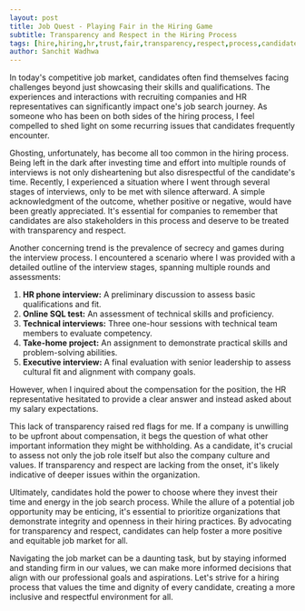 ```yaml
---
layout: post
title: Job Quest - Playing Fair in the Hiring Game
subtitle: Transparency and Respect in the Hiring Process
tags: [hire,hiring,hr,trust,fair,transparency,respect,process,candidates,employment,jobs,interview]
author: Sanchit Wadhwa
---
```


In today's competitive job market, candidates often find themselves facing challenges beyond just showcasing their skills and qualifications. The experiences and interactions with recruiting companies and HR representatives can significantly impact one's job search journey. As someone who has been on both sides of the hiring process, I feel compelled to shed light on some recurring issues that candidates frequently encounter.

Ghosting, unfortunately, has become all too common in the hiring process. Being left in the dark after investing time and effort into multiple rounds of interviews is not only disheartening but also disrespectful of the candidate's time. Recently, I experienced a situation where I went through several stages of interviews, only to be met with silence afterward. A simple acknowledgment of the outcome, whether positive or negative, would have been greatly appreciated. It's essential for companies to remember that candidates are also stakeholders in this process and deserve to be treated with transparency and respect.

Another concerning trend is the prevalence of secrecy and games during the interview process. I encountered a scenario where I was provided with a detailed outline of the interview stages, spanning multiple rounds and assessments:

1. **HR phone interview:** A preliminary discussion to assess basic qualifications and fit.
2. **Online SQL test:** An assessment of technical skills and proficiency.
3. **Technical interviews:** Three one-hour sessions with technical team members to evaluate competency.
4. **Take-home project:** An assignment to demonstrate practical skills and problem-solving abilities.
5. **Executive interview:** A final evaluation with senior leadership to assess cultural fit and alignment with company goals.

However, when I inquired about the compensation for the position, the HR representative hesitated to provide a clear answer and instead asked about my salary expectations.

This lack of transparency raised red flags for me. If a company is unwilling to be upfront about compensation, it begs the question of what other important information they might be withholding. As a candidate, it's crucial to assess not only the job role itself but also the company culture and values. If transparency and respect are lacking from the onset, it's likely indicative of deeper issues within the organization.

Ultimately, candidates hold the power to choose where they invest their time and energy in the job search process. While the allure of a potential job opportunity may be enticing, it's essential to prioritize organizations that demonstrate integrity and openness in their hiring practices. By advocating for transparency and respect, candidates can help foster a more positive and equitable job market for all.

Navigating the job market can be a daunting task, but by staying informed and standing firm in our values, we can make more informed decisions that align with our professional goals and aspirations. Let's strive for a hiring process that values the time and dignity of every candidate, creating a more inclusive and respectful environment for all.